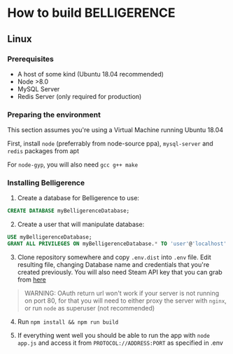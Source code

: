 # How to build BELLIGERENCE

## Linux

### Prerequisites

* A host of some kind (Ubuntu 18.04 recommended)
* Node >8.0
* MySQL Server
* Redis Server (only required for production)
    
### Preparing the environment

This section assumes you're using a Virtual Machine running Ubuntu 18.04

First, install `node` (preferrably from node-source ppa), `mysql-server` and `redis` packages from apt

For `node-gyp`, you will also need `gcc g++ make`


### Installing Belligerence
1. Create a database for Belligerence to use:
```sql
CREATE DATABASE myBelligerenceDatabase;
```

2. Create a user that will manipulate database:
```sql
USE myBelligerenceDatabase;
GRANT ALL PRIVILEGES ON myBelligerenceDatabase.* TO 'user'@'localhost' IDENTIFIED BY 'supersecretpassword';
```

3. Clone repository somewhere and copy `.env.dist` into `.env` file. Edit resulting file, changing Database name and credentials that you're created previously. You will also need Steam API key that you can grab from [here](https://steamcommunity.com/dev/apikey)

>WARNING: OAuth return url won't work if your server is not running on port 80, for that you will need to either proxy the server with `nginx`, or run `node` as superuser (not recommended)

4. Run `npm install && npm run build`

5. If everything went well you should be able to run the app with `node app.js` and access it from `PROTOCOL://ADDRESS:PORT` as specified in .env
